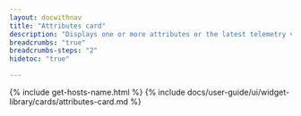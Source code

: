 ```yaml
---
layout: docwithnav
title: "Attributes card"
description: "Displays one or more attributes or the latest telemetry values of the entity. Supports multiple entities as separate bars."
breadcrumbs: "true"
breadcrumbs-steps: "2"
hidetoc: "true"

---
```

{% include get-hosts-name.html %}
{% include docs/user-guide/ui/widget-library/cards/attributes-card.md %}
